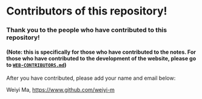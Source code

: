 # Contributors of this repository!
### Thank you to the people who have contributed to this repository!

#### (Note: this is specifically for those who have contributed to the notes. For those who have contributed to the development of the website, please go to [`WEB-CONTRIBUTORS.md`](WEB-CONTRIBUTORS.md))

After you have contributed, please add your name and email below:

Weiyi Ma, https://www.github.com/weiyi-m

